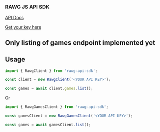 ### RAWG JS API SDK

[API Docs](https://api.rawg.io/docs/)

[Get your key here](https://rawg.io/apidocs)

## Only listing of games endpoint implemented yet

## Usage

```ts
import { RawgClient } from 'rawg-api-sdk';

const client = new RawgClient('<YOUR API KEY>');

const games = await client.games.list();
```

Or

```ts
import { RawgGamesClient } from 'rawg-api-sdk';

const gamesClient = new RawgGamesClient('<YOUR API KEY>');

const games = await gamesClient.list();
```
